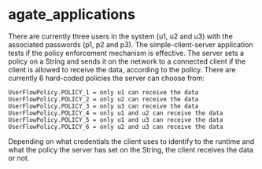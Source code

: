 agate_applications
==================


There are currently three users in the system (u1, u2 and u3) with the associated
passwords (p1, p2 and p3). The simple-client-server application tests if the policy
enforcement mechanism is effective. The server sets a policy on a String and sends
it on the network to a connected client if the client is allowed to receive the 
data, according to the policy. There are currently 6 hard-coded policies the server
can choose from:

```
UserFlowPolicy.POLICY_1 = only u1 can receive the data
UserFlowPolicy.POLICY_2 = only u2 can receive the data
UserFlowPolicy.POLICY_3 = only u3 can receive the data
UserFlowPolicy.POLICY_4 = only u1 and u2 can receive the data
UserFlowPolicy.POLICY_5 = only u1 and u3 can receive the data
UserFlowPolicy.POLICY_6 = only u2 and u3 can receive the data
```

Depending on what credentials the client uses to identify to the runtime
and what the policy the server has set on the String, the client receives the
data or not.
